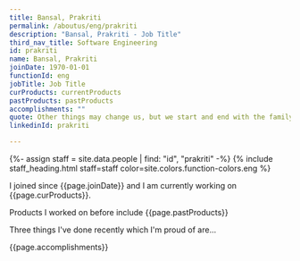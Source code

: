 ```yaml
---
title: Bansal, Prakriti
permalink: /aboutus/eng/prakriti
description: "Bansal, Prakriti - Job Title"
third_nav_title: Software Engineering
id: prakriti
name: Bansal, Prakriti
joinDate: 1970-01-01
functionId: eng
jobTitle: Job Title
curProducts: currentProducts
pastProducts: pastProducts
accomplishments: ""
quote: Other things may change us, but we start and end with the family.
linkedinId: prakriti

---
```


{%- assign staff = site.data.people | find: "id", "prakriti" -%}
{% include staff_heading.html staff=staff color=site.colors.function-colors.eng %}

<p>I joined since {{page.joinDate}} and I am currently working on {{page.curProducts}}.</p>

<p>Products I worked on before include {{page.pastProducts}}</p>

<p>Three things I've done recently which I'm proud of are...</p>
{{page.accomplishments}}
